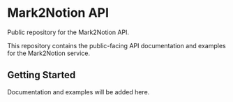 # Mark2Notion API

Public repository for the Mark2Notion API.

This repository contains the public-facing API documentation and examples for the Mark2Notion service.

## Getting Started

Documentation and examples will be added here.
